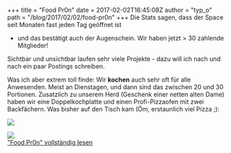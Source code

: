 +++
title = "Food Pr0n"
date = 2017-02-02T16:45:08Z
author = "typ_o"
path = "/blog/2017/02/02/food-pr0n"
+++
Die Stats sagen, dass der Space seit Monaten fast jeden Tag geöffnet ist
- und das bestätigt auch der Augenschein. Wir haben jetzt \> 30 zahlende
Mitglieder\!

Sichtbar und unsichtbar laufen sehr viele Projekte - dazu will ich nach
und nach ein paar Postings schreiben.

Was ich aber extrem toll finde: Wir **kochen** auch sehr oft für alle
Anwesenden. Meist an Dienstagen, und dann sind das zwischen 20 und 30
Portionen. Zusatzlich zu unserem Herd (Geschenk einer netten alten Dame)
haben wir eine Doppelkochplatte und einen Profi-Pizzaofen mit zwei
Backfächern. Was bisher auf den Tisch kam (Öm, erstaunlich viel Pizza
;):

[![](https://flipdot.org/blog/uploads/blog-02-DSC_0109.serendipityThumb.JPG)](https://flipdot.org/blog/uploads/blog-02-DSC_0109.JPG)

[![](https://flipdot.org/blog/uploads/blog-00-flipdot_pizzabaeckerei_2016-10-05_03.serendipityThumb.jpg)](https://flipdot.org/blog/uploads/blog-00-flipdot_pizzabaeckerei_2016-10-05_03.jpg)  
["Food Pr0n" vollständig
lesen](https://flipdot.org/blog/archives/364-Food-Pr0n.html#extended)
